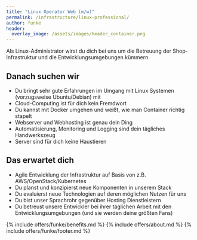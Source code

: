 ```yaml
---
title: "Linux Operator Web (m/w)"
permalink: /infrastructure/linux-professional/
author: funke
header:
  overlay_image: /assets/images/header_container.png
---
```


Als Linux-Administrator wirst du dich bei uns um die Betreuung der Shop-Infrastruktur und die 
Entwicklungsumgebungen kümmern.

## Danach suchen wir

* Du bringt sehr gute Erfahrungen im Umgang mit Linux Systemen (vorzugsweise Ubuntu/Debian) mit
* Cloud-Computing ist für dich kein Fremdwort
* Du kannst mit Docker umgehen und weißt, wie man Container richtig stapelt
* Webserver und Webhosting ist genau dein Ding
* Automatisierung, Monitoring und Logging sind dein tägliches Handwerkszeug
* Server sind für dich keine Haustieren

## Das erwartet dich

* Agile Entwicklung der Infrastruktur auf Basis von z.B. AWS/OpenStack/Kubernetes
* Du planst und konzipierst neue Komponenten in unserem Stack
* Du evaluierst neue Technologien auf deren möglichen Nutzen für uns 
* Du bist unser Sprachrohr gegenüber Hosting Dienstleistern
* Du betreust unsere Entwickler bei ihrer täglichen Arbeit mit den Entwicklungsumgebungen (und sie werden deine größten Fans)

{% include offers/funke/benefits.md %}
{% include offers/about.md %}
{% include offers/funke/footer.md %}
